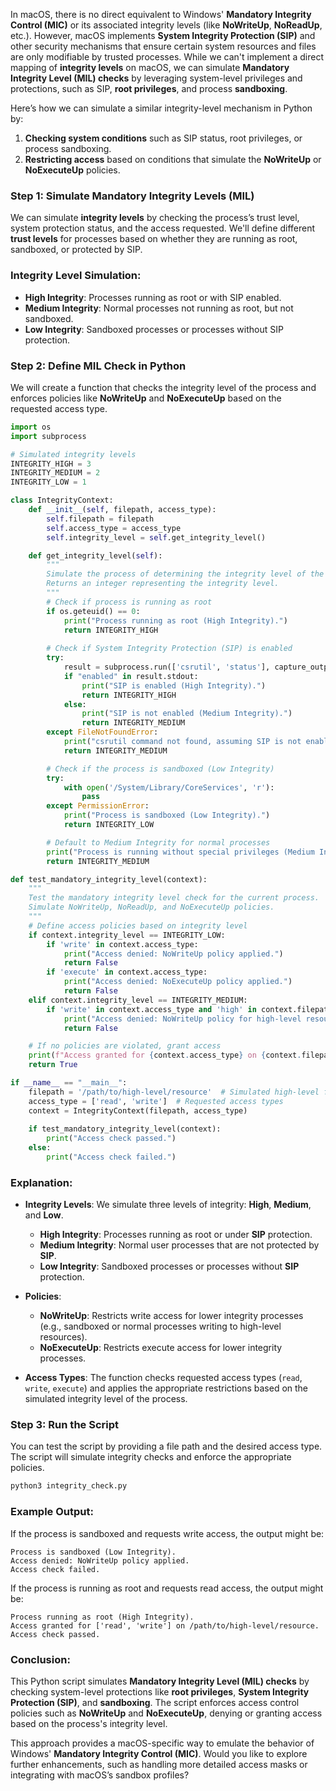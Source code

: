 In macOS, there is no direct equivalent to Windows' **Mandatory Integrity Control (MIC)** or its associated integrity levels (like **NoWriteUp**, **NoReadUp**, etc.). However, macOS implements **System Integrity Protection (SIP)** and other security mechanisms that ensure certain system resources and files are only modifiable by trusted processes. While we can't implement a direct mapping of **integrity levels** on macOS, we can simulate **Mandatory Integrity Level (MIL) checks** by leveraging system-level privileges and protections, such as SIP, **root privileges**, and process **sandboxing**.

Here’s how we can simulate a similar integrity-level mechanism in Python by:
1. **Checking system conditions** such as SIP status, root privileges, or process sandboxing.
2. **Restricting access** based on conditions that simulate the **NoWriteUp** or **NoExecuteUp** policies.

### Step 1: Simulate Mandatory Integrity Levels (MIL)

We can simulate **integrity levels** by checking the process’s trust level, system protection status, and the access requested. We'll define different **trust levels** for processes based on whether they are running as root, sandboxed, or protected by SIP.

### Integrity Level Simulation:

- **High Integrity**: Processes running as root or with SIP enabled.
- **Medium Integrity**: Normal processes not running as root, but not sandboxed.
- **Low Integrity**: Sandboxed processes or processes without SIP protection.

### Step 2: Define MIL Check in Python

We will create a function that checks the integrity level of the process and enforces policies like **NoWriteUp** and **NoExecuteUp** based on the requested access type.

```python
import os
import subprocess

# Simulated integrity levels
INTEGRITY_HIGH = 3
INTEGRITY_MEDIUM = 2
INTEGRITY_LOW = 1

class IntegrityContext:
    def __init__(self, filepath, access_type):
        self.filepath = filepath
        self.access_type = access_type
        self.integrity_level = self.get_integrity_level()

    def get_integrity_level(self):
        """
        Simulate the process of determining the integrity level of the current process.
        Returns an integer representing the integrity level.
        """
        # Check if process is running as root
        if os.geteuid() == 0:
            print("Process running as root (High Integrity).")
            return INTEGRITY_HIGH
        
        # Check if System Integrity Protection (SIP) is enabled
        try:
            result = subprocess.run(['csrutil', 'status'], capture_output=True, text=True)
            if "enabled" in result.stdout:
                print("SIP is enabled (High Integrity).")
                return INTEGRITY_HIGH
            else:
                print("SIP is not enabled (Medium Integrity).")
                return INTEGRITY_MEDIUM
        except FileNotFoundError:
            print("csrutil command not found, assuming SIP is not enabled (Medium Integrity).")
            return INTEGRITY_MEDIUM

        # Check if the process is sandboxed (Low Integrity)
        try:
            with open('/System/Library/CoreServices', 'r'):
                pass
        except PermissionError:
            print("Process is sandboxed (Low Integrity).")
            return INTEGRITY_LOW

        # Default to Medium Integrity for normal processes
        print("Process is running without special privileges (Medium Integrity).")
        return INTEGRITY_MEDIUM

def test_mandatory_integrity_level(context):
    """
    Test the mandatory integrity level check for the current process.
    Simulate NoWriteUp, NoReadUp, and NoExecuteUp policies.
    """
    # Define access policies based on integrity level
    if context.integrity_level == INTEGRITY_LOW:
        if 'write' in context.access_type:
            print("Access denied: NoWriteUp policy applied.")
            return False
        if 'execute' in context.access_type:
            print("Access denied: NoExecuteUp policy applied.")
            return False
    elif context.integrity_level == INTEGRITY_MEDIUM:
        if 'write' in context.access_type and 'high' in context.filepath:
            print("Access denied: NoWriteUp policy for high-level resource.")
            return False

    # If no policies are violated, grant access
    print(f"Access granted for {context.access_type} on {context.filepath}.")
    return True

if __name__ == "__main__":
    filepath = '/path/to/high-level/resource'  # Simulated high-level file
    access_type = ['read', 'write']  # Requested access types
    context = IntegrityContext(filepath, access_type)
    
    if test_mandatory_integrity_level(context):
        print("Access check passed.")
    else:
        print("Access check failed.")
```

### Explanation:

- **Integrity Levels**: We simulate three levels of integrity: **High**, **Medium**, and **Low**.
  - **High Integrity**: Processes running as root or under **SIP** protection.
  - **Medium Integrity**: Normal user processes that are not protected by **SIP**.
  - **Low Integrity**: Sandboxed processes or processes without **SIP** protection.
  
- **Policies**:
  - **NoWriteUp**: Restricts write access for lower integrity processes (e.g., sandboxed or normal processes writing to high-level resources).
  - **NoExecuteUp**: Restricts execute access for lower integrity processes.
  
- **Access Types**: The function checks requested access types (`read`, `write`, `execute`) and applies the appropriate restrictions based on the simulated integrity level of the process.

### Step 3: Run the Script

You can test the script by providing a file path and the desired access type. The script will simulate integrity checks and enforce the appropriate policies.

```bash
python3 integrity_check.py
```

### Example Output:

If the process is sandboxed and requests write access, the output might be:

```
Process is sandboxed (Low Integrity).
Access denied: NoWriteUp policy applied.
Access check failed.
```

If the process is running as root and requests read access, the output might be:

```
Process running as root (High Integrity).
Access granted for ['read', 'write'] on /path/to/high-level/resource.
Access check passed.
```

### Conclusion:

This Python script simulates **Mandatory Integrity Level (MIL) checks** by checking system-level protections like **root privileges**, **System Integrity Protection (SIP)**, and **sandboxing**. The script enforces access control policies such as **NoWriteUp** and **NoExecuteUp**, denying or granting access based on the process's integrity level.

This approach provides a macOS-specific way to emulate the behavior of Windows' **Mandatory Integrity Control (MIC)**. Would you like to explore further enhancements, such as handling more detailed access masks or integrating with macOS’s sandbox profiles?